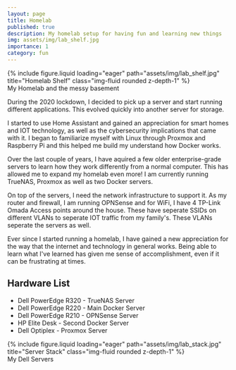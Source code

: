 ```yaml
---
layout: page
title: Homelab
published: true
description: My homelab setup for having fun and learning new things
img: assets/img/lab_shelf.jpg
importance: 1
category: fun
---
```


<div class="row">
    <div class="col-sm mt-3 mt-md-0">
        {% include figure.liquid loading="eager" path="assets/img/lab_shelf.jpg" title="Homelab Shelf" class="img-fluid rounded z-depth-1" %}
    </div>
</div>
<div class="caption">
    My Homelab and the messy basement
</div>

During the 2020 lockdown, I decided to pick up a server and start running different applications. This evolved quickly into another server for storage.

I started to use Home Assistant and gained an appreciation for smart homes and IOT technology, as well as the cybersecurity implications that came with it. I began to familiarize myself with Linux through Proxmox and Raspberry Pi and this helped me build my understand how Docker works.

Over the last couple of years, I have aquired a few older enterprise-grade servers to learn how they work differently from a normal computer. This has allowed me to expand my homelab even more! I am currently running TrueNAS, Proxmox as well as two Docker servers.

On top of the servers, I need the network infrastructure to support it. As my router and firewall, I am running OPNSense and for WiFi, I have 4 TP-Link Omada Access points around the house. These have seperate SSIDs on different VLANs to seperate IOT traffic from my family's. These VLANs seperate the servers as well.

Ever since I started running a homelab, I have gained a new appreciation for the way that the internet and technology in general works. Being able to learn what I've learned has given me sense of accomplishment, even if it can be frustrating at times.

## Hardware List

- Dell PowerEdge R320 - TrueNAS Server
- Dell PowerEdge R220 - Main Docker Server
- Dell PowerEdge R210 - OPNSense Server
- HP Elite Desk - Second Docker Server
- Dell Optiplex - Proxmox Server

<div class="row">
    <div class="col-sm mt-3 mt-md-0">
        {% include figure.liquid loading="eager" path="assets/img/lab_stack.jpg" title="Server Stack" class="img-fluid rounded z-depth-1" %}
    </div>
</div>
<div class="caption">
    My Dell Servers
</div>
